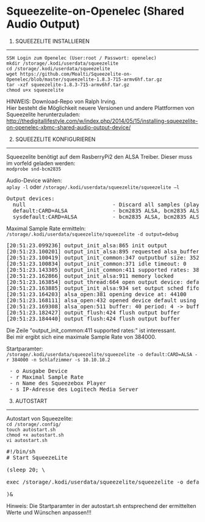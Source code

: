 # Squeezelite-on-Openelec (Shared Audio Output)

1. SQUEEZELITE INSTALLIEREN
---

`SSH Login zum Openelec (User:root / Passwort: openelec)`<br>
`mkdir /storage/.kodi/userdata/squeezelite`<br>
`cd /storage/.kodi/userdata/squeezelite`<br>
`wget https://github.com/Moalti/Squeezelite-on-Openelec/blob/master/squeezelite-1.8.3-715-armv6hf.tar.gz`<br>
`tar -xzf squeezelite-1.8.3-715-armv6hf.tar.gz`<br>
`chmod u+x squeezelite`<br>

HINWEIS: 
Download-Repo von Ralph Irving.<br> 
Hier besteht die Möglichkeit neuere Versionen und andere Plattformen von Squeezelite herunterzuladen:<br>
http://thedigitallifestyle.com/w/index.php/2014/05/15/installing-squeezelite-on-openelec-xbmc-shared-audio-output-device/

2. SQUEEZELITE KONFIGURIEREN
---

Squeezelite benötigt auf dem RasberryPi2 den ALSA Treiber. Dieser muss im vorfeld geladen werden:<br>
`modprobe snd-bcm2835`

Audio-Device wählen:<br>
`aplay -l` oder `/storage/.kodi/userdata/squeezelite/squeezelite –l`

<pre>
Output devices:
  null                           - Discard all samples (playback) or generate zero samples (capture)
  default:CARD=ALSA              - bcm2835 ALSA, bcm2835 ALSA - Default Audio Device
  sysdefault:CARD=ALSA           - bcm2835 ALSA, bcm2835 ALSA - Default Audio Device
</pre>

Maximal Sample Rate ermitteln:<br>
`/storage/.kodi/userdata/squeezelite/squeezelite -d output=debug`

<pre>
[20:51:23.099236] output_init_alsa:865 init output
[20:51:23.100201] output_init_alsa:895 requested alsa_buffer: 40 alsa_period: 4 format: any mmap: 1
[20:51:23.100419] output_init_common:347 outputbuf size: 3528000
[20:51:23.100834] output_init_common:371 idle timeout: 0
[20:51:23.143305] output_init_common:411 supported rates: 384000 352800 192000 176400 96000 88200 48000 44100 32000 24000 22500 16000 12000 11025 8000 
[20:51:23.162866] output_init_alsa:911 memory locked
[20:51:23.163854] output_thread:664 open output device: default
[20:51:23.163885] output_init_alsa:934 set output sched fifo rt: 45
[20:51:23.164203] alsa_open:381 opening device at: 44100
[20:51:23.168111] alsa_open:432 opened device default using format: S32_LE sample rate: 44100 mmap: 1
[20:51:23.169308] alsa_open:511 buffer: 40 period: 4 -> buffer size: 1760 period size: 440
[20:51:23.182427] output_flush:424 flush output buffer
[20:51:23.184440] output_flush:424 flush output buffer
</pre>

Die Zeile "output_init_common:411 supported rates:" ist interessant.<br>
Bei mir ergibt sich eine maximale Sample Rate von 384000. 

Startparamter:<br>
`/storage/.kodi/userdata/squeezelite/squeezelite -o default:CARD=ALSA -r 384000 -n Schlafzimmer -s 10.10.10.2`

<pre>
 - o Ausgabe Device
 - r Maximal Sample Rate
 - n Name des Squeezebox Player
 - s IP-Adresse des Logitech Media Server
</pre>

3. AUTOSTART
---

Autostart von Squeezelite:<br>
`cd /storage/.config/`<br>
`touch autostart.sh`<br>
`chmod +x autostart.sh`<br>
`vi autostart.sh`

<pre>
#!/bin/sh
# Start SqueezeLite

(sleep 20; \

exec /storage/.kodi/userdata/squeezelite/squeezelite -o default:CARD=ALSA -r 384000 -n Schlafzimmer -s 10.10.10.2

)&amp;
</pre>

Hinweis: Die Startparamter in der autostart.sh entsprechend der ermittelten Werte und Wünschen anpassen!!!




